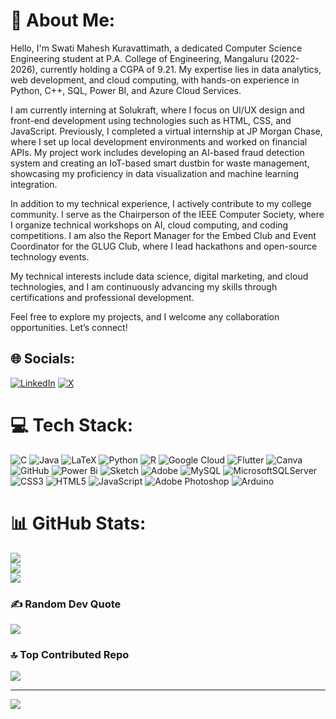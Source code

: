 # 💫 About Me:
 Hello, I'm Swati Mahesh Kuravattimath, a dedicated Computer Science Engineering student at P.A. College of Engineering, Mangaluru (2022-2026), currently holding a CGPA of 9.21. My expertise lies in data analytics, web development, and cloud computing, with hands-on experience in Python, C++, SQL, Power BI, and Azure Cloud Services.

I am currently interning at Solukraft, where I focus on UI/UX design and front-end development using technologies such as HTML, CSS, and JavaScript. Previously, I completed a virtual internship at JP Morgan Chase, where I set up local development environments and worked on financial APIs. My project work includes developing an AI-based fraud detection system and creating an IoT-based smart dustbin for waste management, showcasing my proficiency in data visualization and machine learning integration.

In addition to my technical experience, I actively contribute to my college community. I serve as the Chairperson of the IEEE Computer Society, where I organize technical workshops on AI, cloud computing, and coding competitions. I am also the Report Manager for the Embed Club and Event Coordinator for the GLUG Club, where I lead hackathons and open-source technology events.

My technical interests include data science, digital marketing, and cloud technologies, and I am continuously advancing my skills through certifications and professional development.

Feel free to explore my projects, and I welcome any collaboration opportunities. Let’s connect!



## 🌐 Socials:
[![LinkedIn](https://img.shields.io/badge/LinkedIn-%230077B5.svg?logo=linkedin&logoColor=white)](https://linkedin.com/in/https://www.linkedin.com/in/swati-mahesh-kuravattimath-b6045227b?utm_source=share&utm_campaign=share_via&utm_content=profile&utm_medium=android_app) [![X](https://img.shields.io/badge/X-black.svg?logo=X&logoColor=white)](https://x.com/https://x.com/SSwatimk1123) 

# 💻 Tech Stack:
![C](https://img.shields.io/badge/c-%2300599C.svg?style=for-the-badge&logo=c&logoColor=white) ![Java](https://img.shields.io/badge/java-%23ED8B00.svg?style=for-the-badge&logo=openjdk&logoColor=white) ![LaTeX](https://img.shields.io/badge/latex-%23008080.svg?style=for-the-badge&logo=latex&logoColor=white) ![Python](https://img.shields.io/badge/python-3670A0?style=for-the-badge&logo=python&logoColor=ffdd54) ![R](https://img.shields.io/badge/r-%23276DC3.svg?style=for-the-badge&logo=r&logoColor=white) ![Google Cloud](https://img.shields.io/badge/GoogleCloud-%234285F4.svg?style=for-the-badge&logo=google-cloud&logoColor=white) ![Flutter](https://img.shields.io/badge/Flutter-%2302569B.svg?style=for-the-badge&logo=Flutter&logoColor=white) ![Canva](https://img.shields.io/badge/Canva-%2300C4CC.svg?style=for-the-badge&logo=Canva&logoColor=white) ![GitHub](https://img.shields.io/badge/github-%23121011.svg?style=for-the-badge&logo=github&logoColor=white) ![Power Bi](https://img.shields.io/badge/power_bi-F2C811?style=for-the-badge&logo=powerbi&logoColor=black) ![Sketch](https://img.shields.io/badge/Sketch-FFB387?style=for-the-badge&logo=sketch&logoColor=black) ![Adobe](https://img.shields.io/badge/adobe-%23FF0000.svg?style=for-the-badge&logo=adobe&logoColor=white) ![MySQL](https://img.shields.io/badge/mysql-4479A1.svg?style=for-the-badge&logo=mysql&logoColor=white) ![MicrosoftSQLServer](https://img.shields.io/badge/Microsoft%20SQL%20Server-CC2927?style=for-the-badge&logo=microsoft%20sql%20server&logoColor=white) ![CSS3](https://img.shields.io/badge/css3-%231572B6.svg?style=for-the-badge&logo=css3&logoColor=white) ![HTML5](https://img.shields.io/badge/html5-%23E34F26.svg?style=for-the-badge&logo=html5&logoColor=white) ![JavaScript](https://img.shields.io/badge/javascript-%23323330.svg?style=for-the-badge&logo=javascript&logoColor=%23F7DF1E) ![Adobe Photoshop](https://img.shields.io/badge/adobe%20photoshop-%2331A8FF.svg?style=for-the-badge&logo=adobe%20photoshop&logoColor=white) ![Arduino](https://img.shields.io/badge/-Arduino-00979D?style=for-the-badge&logo=Arduino&logoColor=white)
# 📊 GitHub Stats:
![](https://github-readme-stats.vercel.app/api?username=Swatimk11&theme=radical&hide_border=false&include_all_commits=true&count_private=true)<br/>
![](https://github-readme-streak-stats.herokuapp.com/?user=Swatimk11&theme=radical&hide_border=false)<br/>
![](https://github-readme-stats.vercel.app/api/top-langs/?username=Swatimk11&theme=radical&hide_border=false&include_all_commits=true&count_private=true&layout=compact)

### ✍️ Random Dev Quote
![](https://quotes-github-readme.vercel.app/api?type=horizontal&theme=radical)

### 🔝 Top Contributed Repo
![](https://github-contributor-stats.vercel.app/api?username=Swatimk11&limit=5&theme=dark&combine_all_yearly_contributions=true)

---
[![](https://visitcount.itsvg.in/api?id=Swatimk11&icon=0&color=0)](https://visitcount.itsvg.in)

<!-- Proudly created with GPRM ( https://gprm.itsvg.in ) -->

